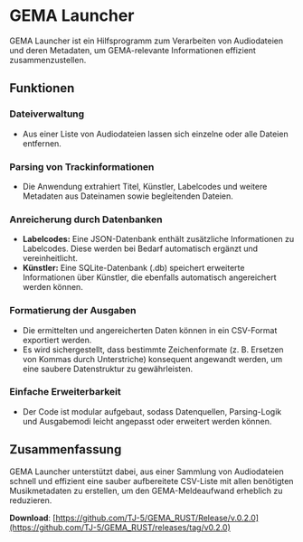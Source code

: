 # GEMA Launcher

GEMA Launcher ist ein Hilfsprogramm zum Verarbeiten von Audiodateien und deren Metadaten, um GEMA-relevante Informationen effizient zusammenzustellen.

## Funktionen

### Dateiverwaltung
- Aus einer Liste von Audiodateien lassen sich einzelne oder alle Dateien entfernen.

### Parsing von Trackinformationen
- Die Anwendung extrahiert Titel, Künstler, Labelcodes und weitere Metadaten aus Dateinamen sowie begleitenden Dateien.

### Anreicherung durch Datenbanken
- **Labelcodes:** Eine JSON-Datenbank enthält zusätzliche Informationen zu Labelcodes. Diese werden bei Bedarf automatisch ergänzt und vereinheitlicht.
- **Künstler:** Eine SQLite-Datenbank (.db) speichert erweiterte Informationen über Künstler, die ebenfalls automatisch angereichert werden können.

### Formatierung der Ausgaben
- Die ermittelten und angereicherten Daten können in ein CSV-Format exportiert werden.
- Es wird sichergestellt, dass bestimmte Zeichenformate (z. B. Ersetzen von Kommas durch Unterstriche) konsequent angewandt werden, um eine saubere Datenstruktur zu gewährleisten.

### Einfache Erweiterbarkeit
- Der Code ist modular aufgebaut, sodass Datenquellen, Parsing-Logik und Ausgabemodi leicht angepasst oder erweitert werden können.

## Zusammenfassung

GEMA Launcher unterstützt dabei, aus einer Sammlung von Audiodateien schnell und effizient eine sauber aufbereitete CSV-Liste mit allen benötigten Musikmetadaten zu erstellen, um den GEMA-Meldeaufwand erheblich zu reduzieren.

**Download**: [https://github.com/TJ-5/GEMA_RUST/Release/v.0.2.0](https://github.com/TJ-5/GEMA_RUST/releases/tag/v0.2.0)
